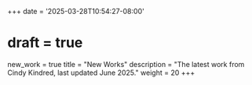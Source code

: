 +++
date = '2025-03-28T10:54:27-08:00'
# draft = true
new_work = true
title = "New Works"
description = "The latest work from Cindy Kindred, last updated June 2025."
weight = 20
+++


